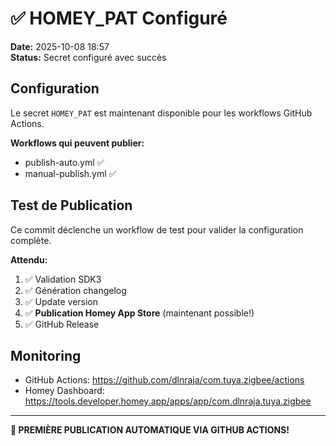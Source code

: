 # ✅ HOMEY_PAT Configuré

**Date:** 2025-10-08 18:57  
**Status:** Secret configuré avec succès

## Configuration

Le secret `HOMEY_PAT` est maintenant disponible pour les workflows GitHub Actions.

**Workflows qui peuvent publier:**
- publish-auto.yml ✅
- manual-publish.yml ✅

## Test de Publication

Ce commit déclenche un workflow de test pour valider la configuration complète.

**Attendu:**
1. ✅ Validation SDK3
2. ✅ Génération changelog
3. ✅ Update version
4. ✅ **Publication Homey App Store** (maintenant possible!)
5. ✅ GitHub Release

## Monitoring

- GitHub Actions: https://github.com/dlnraja/com.tuya.zigbee/actions
- Homey Dashboard: https://tools.developer.homey.app/apps/app/com.dlnraja.tuya.zigbee

---

**🎉 PREMIÈRE PUBLICATION AUTOMATIQUE VIA GITHUB ACTIONS!**
